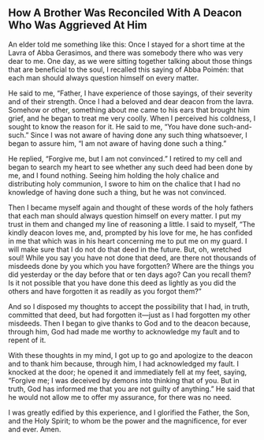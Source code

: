 ## How A Brother Was Reconciled With A Deacon Who Was Aggrieved At Him

An elder told me something like this: Once I stayed for a short time at the Lavra of Abba Gerasimos, and there was somebody there who was very dear to me. One day, as we were sitting together talking about those things that are beneficial to the soul, I recalled this saying of Abba Poimén: that each man should always question himself on every matter. 

He said to me, “Father, I have experience of those sayings, of their severity and of their strength. Once I had a beloved and dear deacon from the lavra. Somehow or other, something about me came to his ears that brought him grief, and he began to treat me very coolly. When I perceived his coldness, I sought to know the reason for it. He said to me, “You have done such-and-such.” Since I was not aware of having done any such thing whatsoever, I began to assure him, “I am not aware of having done such a thing.” 

He replied, “Forgive me, but I am not convinced.” I retired to my cell and began to search my heart to see whether any such deed had been done by me, and I found nothing. Seeing him holding the holy chalice and distributing holy communion, I swore to him on the chalice that I had no knowledge of having done such a thing, but he was not convinced. 

Then I became myself again and thought of these words of the holy fathers that each man should always question himself on every matter. I put my trust in them and changed my line of reasoning a little. I said to myself, “The kindly deacon loves me, and, prompted by his love for me, he has confided in me that which was in his heart concerning me to put me on my guard. I will make sure that I do not do that deed in the future. But, oh, wretched soul! While you say you have not done that deed, are there not thousands of misdeeds done by you which you have forgotten? Where are the things you did yesterday or the day before that or ten days ago? Can you recall them? Is it not possible that you have done this deed as lightly as you did the others and have forgotten it as readily as you forgot them?”

And so I disposed my thoughts to accept the possibility that I had, in truth, committed that deed, but had forgotten it—just as I had forgotten my other misdeeds. Then I began to give thanks to God and to the deacon because, through him, God had made me worthy to acknowledge my fault and to repent of it. 

With these thoughts in my mind, I got up to go and apologize to the deacon and to thank him because, through him, I had acknowledged my fault. I knocked at the door; he opened it and immediately fell at my feet, saying, “Forgive me; I was deceived by demons into thinking that of you. But in truth, God has informed me that you are not guilty of anything.” He said that he would not allow me to offer my assurance, for there was no need. 

I was greatly edified by this experience, and I glorified the Father, the Son, and the Holy Spirit; to whom be the power and the magnificence, for ever and ever. Amen.
